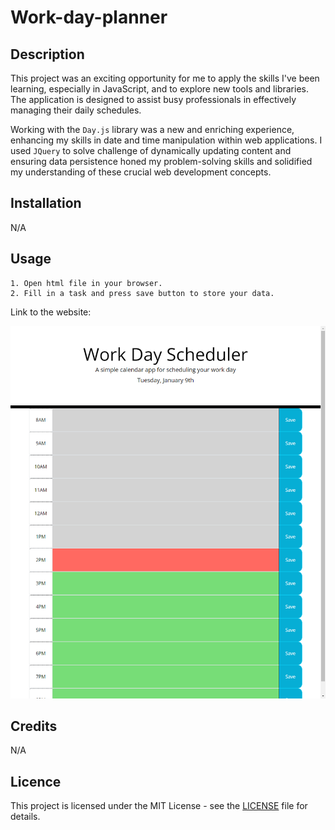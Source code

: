 # Work-day-planner

## Description

This project was an exciting opportunity for me to apply the skills I've been learning, especially in JavaScript, and to explore new tools and libraries. The application is designed to assist busy professionals in effectively managing their daily schedules.

Working with the `Day.js` library was a new and enriching experience, enhancing my skills in date and time manipulation within web applications. I used `JQuery` to solve challenge of dynamically updating content and ensuring data persistence honed my problem-solving skills and solidified my understanding of these crucial web development concepts.

## Installation

N/A

## Usage

    1. Open html file in your browser.
    2. Fill in a task and press save button to store your data.

Link to the website: 

![Screenshot](./assets/images/screenshot.png)
## Credits

N/A

## Licence

This project is licensed under the MIT License - see the [LICENSE](LICENSE) file for details.

